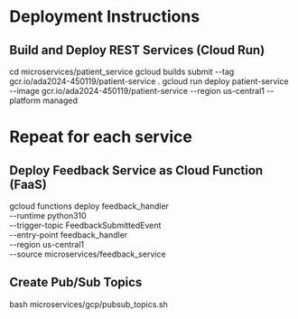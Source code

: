 # Deployment Instructions

## Build and Deploy REST Services (Cloud Run)
cd microservices/patient_service
gcloud builds submit --tag gcr.io/ada2024-450119/patient-service .
gcloud run deploy patient-service --image gcr.io/ada2024-450119/patient-service --region us-central1 --platform managed

# Repeat for each service

## Deploy Feedback Service as Cloud Function (FaaS)
gcloud functions deploy feedback_handler \
  --runtime python310 \
  --trigger-topic FeedbackSubmittedEvent \
  --entry-point feedback_handler \
  --region us-central1 \
  --source microservices/feedback_service

## Create Pub/Sub Topics
bash microservices/gcp/pubsub_topics.sh
